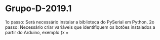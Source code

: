 # Grupo-D-2019.1
1o passo: Será necessário instalar a biblioteca do PySerial em Python.
2o passo: Necessário criar variáveis que identifiquem os botões instalados a partir do Arduino, exemplo (x = 
